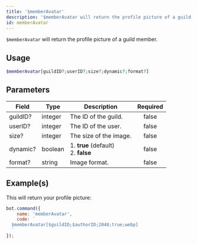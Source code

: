 ```yaml
---
title: '$memberAvatar'
description: '$memberAvatar will return the profile picture of a guild member.'
id: memberAvatar
---
```


`$memberAvatar` will return the profile picture of a guild member.

## Usage

```php
$memberAvatar[guildID?;userID?;size?;dynamic?;format?]
```

## Parameters

| Field    | Type    | Description                                     | Required |
| -------- | ------- | ----------------------------------------------- |:--------:|
| guildID? | integer | The ID of the guild.                            |  false   |
| userID?  | integer | The ID of the user.                             |  false   |
| size?    | integer | The size of the image.                          |  false   |
| dynamic? | boolean | 1. **true** (default) <br /> 2. **false** |  false   |
| format?  | string  | Image format.                                   |  false   |

## Example(s)

This will return your profile picture:

```javascript
bot.command({
    name: 'memberAvatar',
    code: `
  $memberAvatar[$guildID;$authorID;2048;true;webp]
  `
});
```
